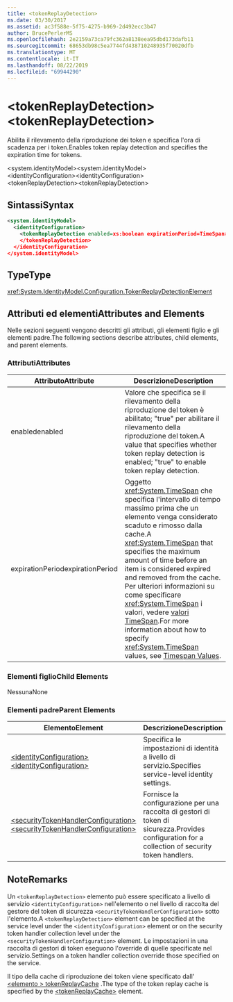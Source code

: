 ```yaml
---
title: <tokenReplayDetection>
ms.date: 03/30/2017
ms.assetid: ac3f588e-5f75-4275-b969-2d492ecc3b47
author: BrucePerlerMS
ms.openlocfilehash: 2e2159a73ca79fc362a8138eea95dbd173dafb11
ms.sourcegitcommit: 68653db98c5ea7744fd438710248935f70020dfb
ms.translationtype: MT
ms.contentlocale: it-IT
ms.lasthandoff: 08/22/2019
ms.locfileid: "69944290"
---
```

# <a name="tokenreplaydetection"></a><span data-ttu-id="e3958-101">\<tokenReplayDetection></span><span class="sxs-lookup"><span data-stu-id="e3958-101">\<tokenReplayDetection></span></span>
<span data-ttu-id="e3958-102">Abilita il rilevamento della riproduzione dei token e specifica l'ora di scadenza per i token.</span><span class="sxs-lookup"><span data-stu-id="e3958-102">Enables token replay detection and specifies the expiration time for tokens.</span></span>  
  
 <span data-ttu-id="e3958-103">\<system.identityModel></span><span class="sxs-lookup"><span data-stu-id="e3958-103">\<system.identityModel></span></span>  
<span data-ttu-id="e3958-104">\<identityConfiguration></span><span class="sxs-lookup"><span data-stu-id="e3958-104">\<identityConfiguration></span></span>  
<span data-ttu-id="e3958-105">\<tokenReplayDetection></span><span class="sxs-lookup"><span data-stu-id="e3958-105">\<tokenReplayDetection></span></span>  
  
## <a name="syntax"></a><span data-ttu-id="e3958-106">Sintassi</span><span class="sxs-lookup"><span data-stu-id="e3958-106">Syntax</span></span>  
  
```xml  
<system.identityModel>  
  <identityConfiguration>  
    <tokenReplayDetection enabled=xs:boolean expirationPeriod=TimeSpan>  
    </tokenReplayDetection>  
  </identityConfiguration>  
</system.identityModel>  
```  
  
## <a name="type"></a><span data-ttu-id="e3958-107">Type</span><span class="sxs-lookup"><span data-stu-id="e3958-107">Type</span></span>  
 <xref:System.IdentityModel.Configuration.TokenReplayDetectionElement>  
  
## <a name="attributes-and-elements"></a><span data-ttu-id="e3958-108">Attributi ed elementi</span><span class="sxs-lookup"><span data-stu-id="e3958-108">Attributes and Elements</span></span>  
 <span data-ttu-id="e3958-109">Nelle sezioni seguenti vengono descritti gli attributi, gli elementi figlio e gli elementi padre.</span><span class="sxs-lookup"><span data-stu-id="e3958-109">The following sections describe attributes, child elements, and parent elements.</span></span>  
  
### <a name="attributes"></a><span data-ttu-id="e3958-110">Attributi</span><span class="sxs-lookup"><span data-stu-id="e3958-110">Attributes</span></span>  
  
|<span data-ttu-id="e3958-111">Attributo</span><span class="sxs-lookup"><span data-stu-id="e3958-111">Attribute</span></span>|<span data-ttu-id="e3958-112">Descrizione</span><span class="sxs-lookup"><span data-stu-id="e3958-112">Description</span></span>|  
|---------------|-----------------|  
|<span data-ttu-id="e3958-113">enabled</span><span class="sxs-lookup"><span data-stu-id="e3958-113">enabled</span></span>|<span data-ttu-id="e3958-114">Valore che specifica se il rilevamento della riproduzione del token è abilitato; "true" per abilitare il rilevamento della riproduzione del token.</span><span class="sxs-lookup"><span data-stu-id="e3958-114">A value that specifies whether token replay detection is enabled; "true" to enable token replay detection.</span></span>|  
|<span data-ttu-id="e3958-115">expirationPeriod</span><span class="sxs-lookup"><span data-stu-id="e3958-115">expirationPeriod</span></span>|<span data-ttu-id="e3958-116">Oggetto <xref:System.TimeSpan> che specifica l'intervallo di tempo massimo prima che un elemento venga considerato scaduto e rimosso dalla cache.</span><span class="sxs-lookup"><span data-stu-id="e3958-116">A <xref:System.TimeSpan> that specifies the maximum amount of time before an item is considered expired and removed from the cache.</span></span>  <span data-ttu-id="e3958-117">Per ulteriori informazioni su come specificare <xref:System.TimeSpan> i valori, vedere [valori TimeSpan](../windows-workflow-foundation/index.md).</span><span class="sxs-lookup"><span data-stu-id="e3958-117">For more information about how to specify <xref:System.TimeSpan> values, see [Timespan Values](../windows-workflow-foundation/index.md).</span></span>|  
  
### <a name="child-elements"></a><span data-ttu-id="e3958-118">Elementi figlio</span><span class="sxs-lookup"><span data-stu-id="e3958-118">Child Elements</span></span>  
 <span data-ttu-id="e3958-119">Nessuna</span><span class="sxs-lookup"><span data-stu-id="e3958-119">None</span></span>  
  
### <a name="parent-elements"></a><span data-ttu-id="e3958-120">Elementi padre</span><span class="sxs-lookup"><span data-stu-id="e3958-120">Parent Elements</span></span>  
  
|<span data-ttu-id="e3958-121">Elemento</span><span class="sxs-lookup"><span data-stu-id="e3958-121">Element</span></span>|<span data-ttu-id="e3958-122">Descrizione</span><span class="sxs-lookup"><span data-stu-id="e3958-122">Description</span></span>|  
|-------------|-----------------|  
|[<span data-ttu-id="e3958-123">\<identityConfiguration></span><span class="sxs-lookup"><span data-stu-id="e3958-123">\<identityConfiguration></span></span>](identityconfiguration.md)|<span data-ttu-id="e3958-124">Specifica le impostazioni di identità a livello di servizio.</span><span class="sxs-lookup"><span data-stu-id="e3958-124">Specifies service-level identity settings.</span></span>|  
|[<span data-ttu-id="e3958-125">\<securityTokenHandlerConfiguration></span><span class="sxs-lookup"><span data-stu-id="e3958-125">\<securityTokenHandlerConfiguration></span></span>](securitytokenhandlerconfiguration.md)|<span data-ttu-id="e3958-126">Fornisce la configurazione per una raccolta di gestori di token di sicurezza.</span><span class="sxs-lookup"><span data-stu-id="e3958-126">Provides configuration for a collection of security token handlers.</span></span>|  
  
## <a name="remarks"></a><span data-ttu-id="e3958-127">Note</span><span class="sxs-lookup"><span data-stu-id="e3958-127">Remarks</span></span>  
 <span data-ttu-id="e3958-128">Un `<tokenReplayDetection>` elemento può essere specificato a livello di servizio `<identityConfiguration>` nell'elemento o nel livello di raccolta del gestore del token di sicurezza `<securityTokenHandlerConfiguration>` sotto l'elemento.</span><span class="sxs-lookup"><span data-stu-id="e3958-128">A `<tokenReplayDetection>` element can be specified at the service level under the `<identityConfiguration>` element or on the security token handler collection level under the `<securityTokenHandlerConfiguration>` element.</span></span> <span data-ttu-id="e3958-129">Le impostazioni in una raccolta di gestori di token eseguono l'override di quelle specificate nel servizio.</span><span class="sxs-lookup"><span data-stu-id="e3958-129">Settings on a token handler collection override those specified on the service.</span></span>  
  
 <span data-ttu-id="e3958-130">Il tipo della cache di riproduzione dei token viene specificato dall' [ \<elemento > tokenReplayCache](tokenreplaycache.md) .</span><span class="sxs-lookup"><span data-stu-id="e3958-130">The type of the token replay cache is specified by the [\<tokenReplayCache>](tokenreplaycache.md) element.</span></span>
